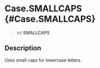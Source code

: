 Case.SMALLCAPS {#Case.SMALLCAPS}
==============

> int **SMALLCAPS**

Description
-----------

Uses small caps for lowercase letters.
